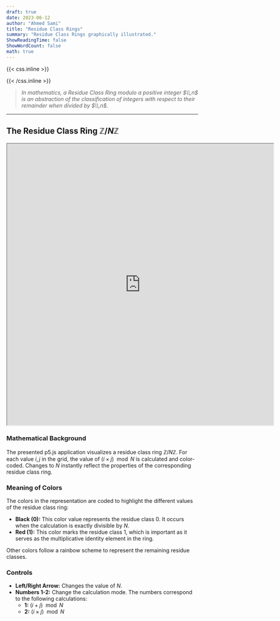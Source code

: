 ```yaml
---
draft: true
date: 2023-06-12
author: "Ahmed Sami"
title: "Residue Class Rings"
summary: "Residue Class Rings graphically illustrated."
ShowReadingTime: false
ShowWordCount: false
math: true
---
```


{{< css.inline >}}

<style>
    @media screen and (max-width:600px) {
        .katex {font-size: 1.2rem;}
    }
    #midbox {background: var(--code-bg); padding: 1px;}
    #midbox blockquote {border: 4px solid var(--tertiary);border-top: 0;border-bottom: 0;}
    #sm-tb table,#sm-tb thead,#sm-tb tbody,#sm-tb th,#sm-tb td,#sm-tb tr{display: block;overflow: hidden;}
    #sm-tb thead tr{position: absolute;top: -9999px;left: -9999px;}
    #sm-tb tr {border: 2px solid var(--border);border-bottom: 0; margin-bottom: 12px}
    #sm-tb td {
        border: none;
        border-bottom: 2px solid var(--border);
        position: relative;
        padding: 12px 12px 12px 36%;
        white-space: normal;
        text-align:center;
        font-size: 1.05rem;
    }
    #sm-tb td:before {
        position: absolute;
        top: 50%;
        transform: translate(0, -50%);
        left: 9px;
        width: 20%;
        white-space: nowrap;
        text-align:center;
        font-size: 1.05rem;
        font-weight: bold;
    }
    #sm-tb td:before {content: attr(data-title);}
    #app {width: 700px; height: 740px;}
</style>

{{< /css.inline >}}

> _In mathematics, a Residue Class Ring modulo a positive integer $\\,n$ is an abstraction of the classification of integers with respect to their remainder when divided by $\\,n$._

---

## The Residue Class Ring $\mathbb{Z} / N\mathbb{Z}$

<iframe id="app" src="https://editor.p5js.org/tautastic/full/OE7lP-e05"></iframe>

### Mathematical Background

The presented p5.js application visualizes a residue class ring $\mathbb{Z} / N\mathbb{Z}$. For each value $i, j$ in the grid, the value of $(i \times j) \mod N$ is calculated and color-coded. Changes to $N$ instantly reflect the properties of the corresponding residue class ring.

### Meaning of Colors

The colors in the representation are coded to highlight the different values of the residue class ring:

- **Black (0):** This color value represents the residue class 0. It occurs when the calculation is exactly divisible by $N$.
- **Red (1):** This color marks the residue class 1, which is important as it serves as the multiplicative identity element in the ring.

Other colors follow a rainbow scheme to represent the remaining residue classes.

### Controls

- **Left/Right Arrow:** Changes the value of $N$.
- **Numbers 1-2:** Change the calculation mode. The numbers correspond to the following calculations:
  - **1:** $(i + j) \mod N$
  - **2:** $(i \times j) \mod N$
